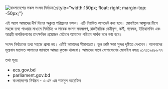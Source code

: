 ![বাংলাদেশের সকল সংসদ নির্বাচন](/assets/images/icon.png){:style="width:150px; float: right; margin-top: -50px;"}


এই অ্যাপ আমাদের দীর্ঘ দিনের অক্লান্ত পরিশ্রমের ফসল। এটি নিয়মিত আপডেট করা হবে। মোবাইলে আঙ্গুলের টিপে সহজে তথ্য পাওয়ার মাধ্যমে নির্বাচিত ও সাবেক সংসদ সদস্যগণ, রাজনৈতিক নেত্রীবৃন্দ, কর্মী, গবেষক, ইতিহাসবিদ এবং আগ্রহী নাগরিকগণের তাৎক্ষনিক প্রয়োজন মেটালে আমাদের পরিশ্রম সার্থক বলে গণ্য হবে।

সংসদ নির্বাচনের তথ্য সহজে প্রাপ্য নয়। এটিই আমাদের সীমাবদ্ধতা। ভুল ত্রুটি ক্ষমা সুন্দর দৃষ্টিতে দেখবেন। আপনাদের মূল্যবান মতামত আমাদের জানালে আমরা কৃতজ্ঞ থাকবো। আমাদের সাথে যোগাযোগের মোবাইল নম্বরঃ ০১৭৫১৯৪৮৮৭৭

তথ্য সূত্রঃ 
* ecs.gov.bd
* parliament.gov.bd
* বাংলাদেশের নির্বাচন - এ এস এম শামসুল আরেফিন